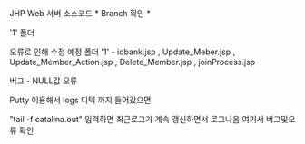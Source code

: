 JHP Web 서버 소스코드  * Branch 확인 *

'1' 폴더

오류로 인해 수정 예정 폴더 '1' -  idbank.jsp  , Update_Meber.jsp , Update_Member_Action.jsp , Delete_Member.jsp , joinProcess.jsp


버그 - NULL값 오류

Putty 이용해서 logs 디텍 까지 들어갔으면

"tail -f catalina.out" 입력하면 최근로그가 계속 갱신하면서 로그나옴 여기서 버그및오류 확인
